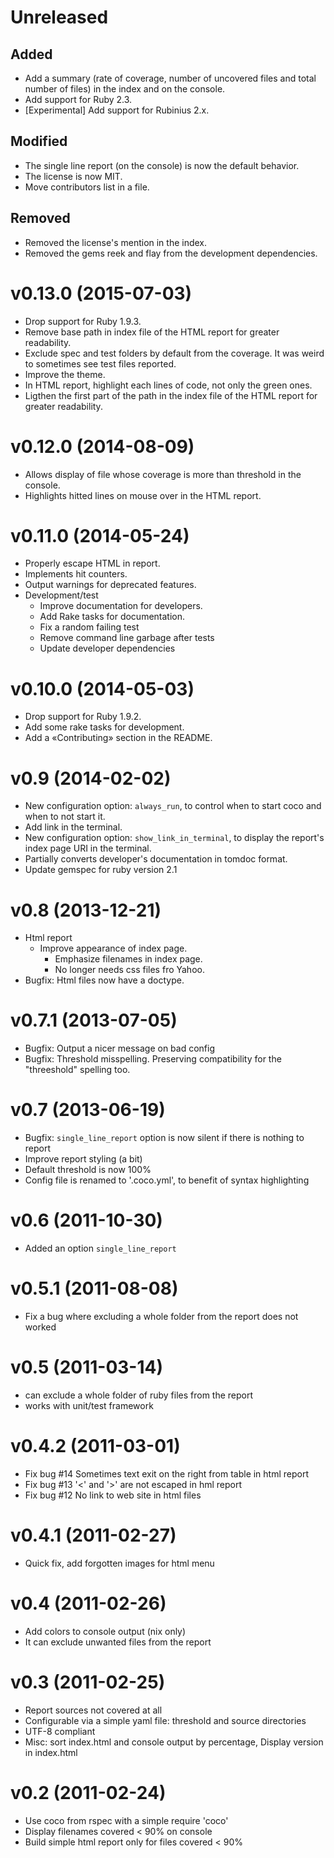 Unreleased
=================================================

## Added

* Add a summary (rate of coverage, number of uncovered files and total number of
  files) in the index and on the console.
* Add support for Ruby 2.3.
* [Experimental] Add support for Rubinius 2.x.

## Modified

* The single line report (on the console) is now the default behavior.
* The license is now MIT.
* Move contributors list in a file.

## Removed

* Removed the license's mention in the index.
* Removed the gems reek and flay from the development dependencies.


v0.13.0  (2015-07-03)
=================================================

* Drop support for Ruby 1.9.3.
* Remove base path in index file of the HTML report for greater
  readability.
* Exclude spec and test folders by default from the coverage. It was
  weird to sometimes see test files reported.
* Improve the theme.
* In HTML report, highlight each lines of code, not only the green ones.
* Ligthen the first part of the path in the index file of the HTML
  report for greater readability.


v0.12.0  (2014-08-09)
=================================================

* Allows display of file whose coverage is more than threshold in the
  console.
* Highlights hitted lines on mouse over in the HTML report.


v0.11.0  (2014-05-24)
=================================================

* Properly escape HTML in report.
* Implements hit counters.
* Output warnings for deprecated features.
* Development/test
  - Improve documentation for developers.
  - Add Rake tasks for documentation. 
  - Fix a random failing test
  - Remove command line garbage after tests
  - Update developer dependencies

v0.10.0  (2014-05-03)
=================================================

* Drop support for Ruby 1.9.2.
* Add some rake tasks for development.
* Add a «Contributing» section in the README.


v0.9  (2014-02-02)
=================================================

* New configuration option: `always_run`, to control when to start coco
  and when to not start it.
* Add link in the terminal.
* New configuration option: `show_link_in_terminal`, to display the
  report's index page URI in the terminal.
* Partially converts developer's documentation in tomdoc format.
* Update gemspec for ruby version 2.1


v0.8  (2013-12-21)
=================================================

* Html report
  - Improve appearance of index page.
	- Emphasize filenames in index page.
	- No longer needs css files fro Yahoo.
* Bugfix: Html files now have a doctype.


v0.7.1  (2013-07-05)
=================================================

* Bugfix: Output a nicer message on bad config
* Bugfix: Threshold misspelling. Preserving compatibility for the
  "threeshold" spelling too. 


v0.7  (2013-06-19)
=================================================

* Bugfix: `single_line_report` option is now silent if there is nothing to
  report
* Improve report styling (a bit)
* Default threshold is now 100%
* Config file is renamed to '.coco.yml', to benefit of syntax highlighting


v0.6  (2011-10-30)
=================================================

* Added an option `single_line_report`


v0.5.1  (2011-08-08)
=================================================

* Fix a bug where excluding a whole folder from the report does not worked


v0.5  (2011-03-14)
=================================================

* can exclude a whole folder of ruby files from the report
* works with unit/test framework


v0.4.2  (2011-03-01)
=================================================

* Fix bug #14 Sometimes text exit on the right from table in html report
* Fix bug #13 '<' and '>' are not escaped in hml report
* Fix bug #12 No link to web site in html files


v0.4.1  (2011-02-27)
=================================================

* Quick fix, add forgotten images for html menu


v0.4  (2011-02-26)
=================================================

* Add colors to console output (nix only)
* It can exclude unwanted files from the report


v0.3  (2011-02-25)
=================================================

* Report sources not covered at all
* Configurable via a simple yaml file: threshold and source directories
* UTF-8 compliant
* Misc: sort index.html and console output by percentage, Display
  version in index.html


v0.2  (2011-02-24)
=================================================

* Use coco from rspec with a simple require 'coco'
* Display filenames covered < 90% on console
* Build simple html report only for files covered < 90%
